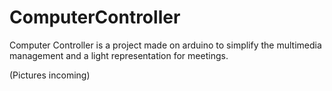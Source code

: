 # ComputerController
Computer Controller is a project made on arduino to simplify the multimedia management and a light representation for meetings.

(Pictures incoming)
